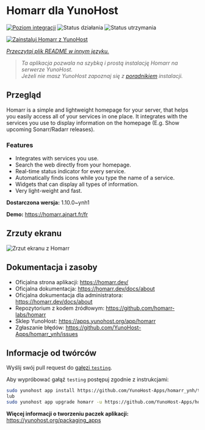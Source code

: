 <!--
To README zostało automatycznie wygenerowane przez <https://github.com/YunoHost/apps/tree/master/tools/readme_generator>
Nie powinno być ono edytowane ręcznie.
-->

# Homarr dla YunoHost

[![Poziom integracji](https://apps.yunohost.org/badge/integration/homarr)](https://ci-apps.yunohost.org/ci/apps/homarr/)
![Status działania](https://apps.yunohost.org/badge/state/homarr)
![Status utrzymania](https://apps.yunohost.org/badge/maintained/homarr)

[![Zainstaluj Homarr z YunoHost](https://install-app.yunohost.org/install-with-yunohost.svg)](https://install-app.yunohost.org/?app=homarr)

*[Przeczytaj plik README w innym języku.](./ALL_README.md)*

> *Ta aplikacja pozwala na szybką i prostą instalację Homarr na serwerze YunoHost.*  
> *Jeżeli nie masz YunoHost zapoznaj się z [poradnikiem](https://yunohost.org/install) instalacji.*

## Przegląd

Homarr is a simple and lightweight homepage for your server, that helps you easily access all of your services in one place.
It integrates with the services you use to display information on the homepage (E.g. Show upcoming Sonarr/Radarr releases).

### Features

- Integrates with services you use.
- Search the web directly from your homepage.
- Real-time status indicator for every service.
- Automatically finds icons while you type the name of a service.
- Widgets that can display all types of information.
- Very light-weight and fast.


**Dostarczona wersja:** 1.10.0~ynh1

**Demo:** <https://homarr.ajnart.fr/fr>

## Zrzuty ekranu

![Zrzut ekranu z Homarr](./doc/screenshots/screenshot.png)

## Dokumentacja i zasoby

- Oficjalna strona aplikacji: <https://homarr.dev/>
- Oficjalna dokumentacja: <https://homarr.dev/docs/about>
- Oficjalna dokumentacja dla administratora: <https://homarr.dev/docs/about>
- Repozytorium z kodem źródłowym: <https://github.com/homarr-labs/homarr>
- Sklep YunoHost: <https://apps.yunohost.org/app/homarr>
- Zgłaszanie błędów: <https://github.com/YunoHost-Apps/homarr_ynh/issues>

## Informacje od twórców

Wyślij swój pull request do [gałęzi `testing`](https://github.com/YunoHost-Apps/homarr_ynh/tree/testing).

Aby wypróbować gałąź `testing` postępuj zgodnie z instrukcjami:

```bash
sudo yunohost app install https://github.com/YunoHost-Apps/homarr_ynh/tree/testing --debug
lub
sudo yunohost app upgrade homarr -u https://github.com/YunoHost-Apps/homarr_ynh/tree/testing --debug
```

**Więcej informacji o tworzeniu paczek aplikacji:** <https://yunohost.org/packaging_apps>
